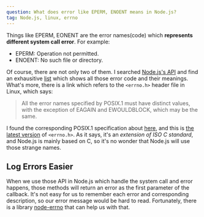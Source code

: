 ```yaml
---
question: What does error like EPERM, ENOENT means in Node.js?
tag: Node.js, linux, errno
---
```


Things like EPERM, EONENT are the error names(code) which **represents different system call error**. For example:

* EPERM: Operation not permitted.
* ENOENT: No such file or directory.

Of course, there are not only two of them. I searched [Node.js's API](https://nodejs.org/dist/latest-v6.x/docs/api/errors.html#errors_common_system_errors) and find an exhausitive [list](https://nodejs.org/dist/latest-v6.x/docs/api/errors.html#errors_common_system_errors) which shows all those error code and their meanings. What's more, there is a link which refers to the `<errno.h>` header file in Linux, which says:

> All the error names specified by POSIX.1 must have distinct values, with the exception of EAGAIN and EWOULDBLOCK, which may be the same.

I found the corresponding POSIX.1 specification about [here](http://pubs.opengroup.org/onlinepubs/007904975/), and this is [the latest version](http://pubs.opengroup.org/onlinepubs/9699919799/) of `<errno.h>`. As it says, it's an *extension of ISO C standard*, and Node.js is mainly based on C, so it's no wonder that Node.js will use those strange names.

## Log Errors Easier

When we use those API in Node.js which handle the system call and error happens, those methods will return an error as the first parameter of the callback. It's not easy for us to remember each error and corresponding description, so our error message would be hard to read. Fortunately, there is a library [node-errno](https://github.com/rvagg/node-errno) that can help us with that.
